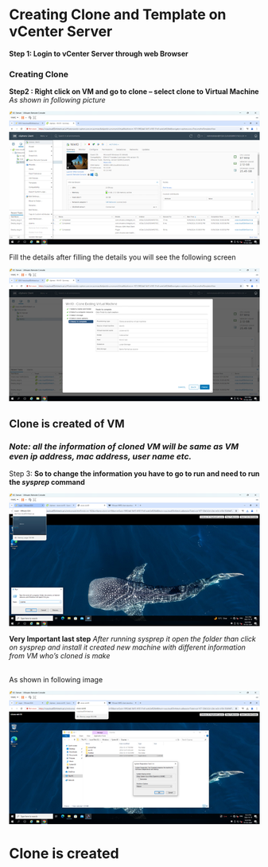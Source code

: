 # Creating Clone and Template on vCenter Server

**Step 1: Login to vCenter Server through web Browser**

### Creating Clone

**Step2 : Right click on VM and go to clone – select clone to Virtual Machine**
<br> *As shown in following picture* </br>

![Picture8](https://github.com/gurpreet2828/VmwareProject_Images/blob/ae5d556a01908081e2e4630c0b6493667a07af9a/Picture8.png)

Fill the details after filling the details you will see the following screen

![Picture9](https://github.com/gurpreet2828/VmwareProject_Images/blob/ae5d556a01908081e2e4630c0b6493667a07af9a/Picture9.png)

## Clone is created of VM 

### ***Note: all the information of cloned VM will be same as VM even ip address, mac address, user name etc.***

Step 3: **So to change the information you have to go to run and need to run the ***sysprep*** command**

![Picture10](https://github.com/gurpreet2828/VmwareProject_Images/blob/ae5d556a01908081e2e4630c0b6493667a07af9a/Picture10.png)

**Very Important last step**
*After running sysprep it open the folder than click on sysprep and install it created new machine with different information from VM who’s cloned is make*

<br> As shown in following image </br>

![Picture11](https://github.com/gurpreet2828/VmwareProject_Images/blob/d9e7f26f67744a2acb5de814b09575b6372f829e/Picture11.png)

# Clone is created
